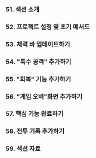### 51. 섹션 소개

### 52. 프로젝트 설정 및 초기 메서드

### 53. 체력 바 업데이트하기

### 54. "특수 공격" 추가하기

### 55. "회복" 기능 추가하기

### 56. "게임 오버"화면 추가하기

### 57. 핵심 기능 완료하기

### 58. 전투 기록 추가하기

### 59. 섹션 자료
